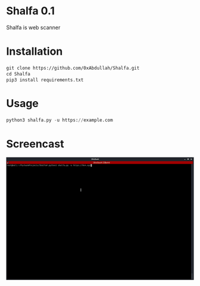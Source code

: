 # Shalfa 0.1
Shalfa is web scanner

# Installation
```
git clone https://github.com/0xAbdullah/Shalfa.git
cd Shalfa 
pip3 install requirements.txt
```

# Usage
```python
python3 shalfa.py -u https://example.com
```
# Screencast
![](https://github.com/0xAbdullah/Shalfa/blob/main/Screencast.gif)
